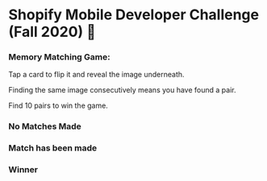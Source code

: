 # Shopify Mobile Developer Challenge (Fall 2020) 🤖

### Memory Matching Game:

Tap a card to flip it and reveal the image underneath.

Finding the same image consecutively means you have found a pair.

Find 10 pairs to win the game.

### No Matches Made



### Match has been made


### Winner








